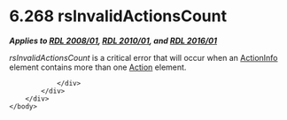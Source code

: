 <html dir="LTR" xmlns:mshelp="http://msdn.microsoft.com/mshelp" xmlns:ddue="http://ddue.schemas.microsoft.com/authoring/2003/5" xmlns:xlink="http://www.w3.org/1999/xlink" xmlns:tool="http://www.microsoft.com/tooltip">
    <head>
        <meta http-equiv="Content-Type" content="text/html; CHARSET=utf-8"></meta>
        <meta name="save" content="history"></meta>
        <title>6.268 rsInvalidActionsCount</title>
        <xml>
            <mshelp:toctitle title="6.268 rsInvalidActionsCount"></mshelp:toctitle>
            <mshelp:rltitle title="[MS-RDL]: rsInvalidActionsCount"></mshelp:rltitle>
            <mshelp:keyword index="A" term="a61459f4-2ed7-4eea-8714-567fa6cc7f2a"></mshelp:keyword>
            <mshelp:attr name="DCSext.ContentType" value="open specification"></mshelp:attr>
            <mshelp:attr name="AssetID" value="a61459f4-2ed7-4eea-8714-567fa6cc7f2a"></mshelp:attr>
            <mshelp:attr name="TopicType" value="kbRef"></mshelp:attr>
            <mshelp:attr name="DCSext.Title" value="[MS-RDL]: rsInvalidActionsCount" />
        </xml>
    </head>
    <body>
        <div id="header">
            <h1 class="heading">6.268 rsInvalidActionsCount</h1>
        </div>
        <div id="mainSection">
            <div id="mainBody">
                <div id="allHistory" class="saveHistory"></div>
                <div id="sectionSection0" class="section" name="collapseableSection">
                    

<p><b><i>Applies to </i></b><a href="1e855f94-4617-47e4-b89e-0856c6cb420f.htm"><b><i>RDL 2008/01</i></b></a><b><i>,
</i></b><a href="3428e690-a348-4ec7-8a6a-8efb42d2cdee.htm"><b><i>RDL 2010/01</i></b></a><b><i>,
and </i></b><a href="52ce3983-2bfc-4e72-9359-42aaf5fe4509.htm"><b><i>RDL 2016/01</i></b></a></p>

<p><i>rsInvalidActionsCount</i> is a critical error that will
occur when an <a href="c2f76273-c025-42ba-bccf-91067d997228.htm">ActionInfo</a>
element contains more than one <a href="0c9b8d37-de61-420e-a652-26d3db8bc586.htm">Action</a> element.</p>


                </div>
            </div>
        </div>
    </body>
</html>